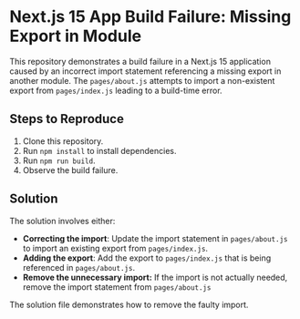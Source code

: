 # Next.js 15 App Build Failure: Missing Export in Module

This repository demonstrates a build failure in a Next.js 15 application caused by an incorrect import statement referencing a missing export in another module.  The `pages/about.js` attempts to import a non-existent export from `pages/index.js` leading to a build-time error.

## Steps to Reproduce

1. Clone this repository.
2. Run `npm install` to install dependencies.
3. Run `npm run build`.
4. Observe the build failure.

## Solution

The solution involves either:

* **Correcting the import**: Update the import statement in `pages/about.js` to import an existing export from `pages/index.js`.
* **Adding the export**: Add the export to `pages/index.js` that is being referenced in `pages/about.js`.
* **Remove the unnecessary import:** If the import is not actually needed, remove the import statement from `pages/about.js`

The solution file demonstrates how to remove the faulty import.